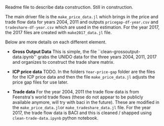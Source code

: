 Readme file to describe data construction. Still in construction. 

The main driver file is the ``make_price_data.jl`` which brings in the price and trade flow data for years 2004, 2011 and outputs ``pricegap-df-year.csv`` and ``tradeshare-df-year.csv`` which are used in the estimation. For the year 2017, the 2017 files are created with ``make2017_data.jl`` file.

Below are more details on each different element. 

- **Gross Output Data** This is simple, the file ``clean-grossoutput-data.ipynb'' grabs the UNIDO data for the three years 2004, 2011, 2017 and organizes to construct the trade share matrix.

- **ICP price data** TODO. In the folders ``Year-price-gap`` folder are the files for the ICP price data and then the file ``make_price_data.jl`` adjusts the price gap files for use later.

- **Trade data** For the year 2004, 2011 the trade flow data is from Feenstra's world trade flows (these do not appear to be publicly available anymore, will try with baci in the future). These are modified in the ``make_price_data.jl``or ``make_tradeshare_data.jl`` file. For the year 2017, the trade flow data is BACI and this is cleaned / shapped using ``clean-trade-data.ipynb`` python notebook.



